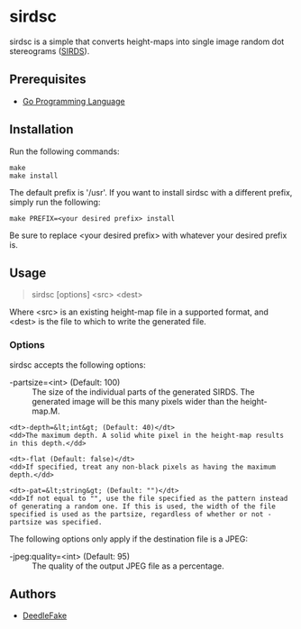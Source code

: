 sirdsc
======

sirdsc is a simple that converts height-maps into single image random dot stereograms ([SIRDS][sirds]).

Prerequisites
-------------

 * [Go Programming Language][golang]

Installation
------------

Run the following commands:

    make
    make install

The default prefix is '/usr'. If you want to install sirdsc with a different prefix, simply run the following:

    make PREFIX=<your desired prefix> install

Be sure to replace &lt;your desired prefix&gt; with whatever your desired prefix is.

Usage
-----

> sirdsc [options] &lt;src&gt; &lt;dest&gt;

Where &lt;src&gt; is an existing height-map file in a supported format, and &lt;dest&gt; is the file to which to write the generated file.

### Options ###

sirdsc accepts the following options:

<dl>
    <dt>-partsize=&lt;int&gt; (Default: 100)</dt>
    <dd>The size of the individual parts of the generated SIRDS. The generated image will be this many pixels wider than the height-map.M.</dd>

    <dt>-depth=&lt;int&gt; (Default: 40)</dt>
    <dd>The maximum depth. A solid white pixel in the height-map results in this depth.</dd>

    <dt>-flat (Default: false)</dt>
    <dd>If specified, treat any non-black pixels as having the maximum depth.</dd>

    <dt>-pat=&lt;string&gt; (Default: "")</dt>
    <dd>If not equal to "", use the file specified as the pattern instead of generating a random one. If this is used, the width of the file specified is used as the partsize, regardless of whether or not -partsize was specified.
</dl>

The following options only apply if the destination file is a JPEG:

<dl>
    <dt>-jpeg:quality=&lt;int&gt; (Default: 95)</dt>
    <dd>The quality of the output JPEG file as a percentage.</dd>
</dl>

Authors
-------

 * [DeedleFake](/DeedleFake)

[sirds]: http://www.wikipedia.com/wiki/SIRDS
[golang]: http://www.golang.org

<!--
    vim:ts=4 sw=4 et
-->
